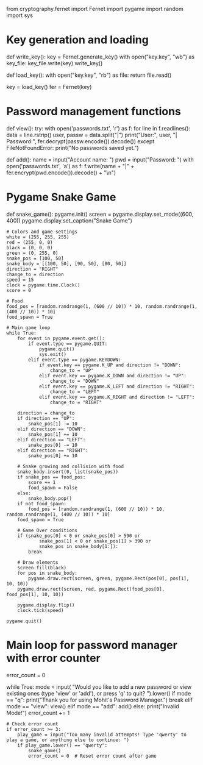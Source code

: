 from cryptography.fernet import Fernet
import pygame
import random
import sys

# Key generation and loading
def write_key():
    key = Fernet.generate_key()
    with open("key.key", "wb") as key_file:
        key_file.write(key)
write_key()

def load_key():
    with open("key.key", "rb") as file:
        return file.read()

key = load_key()
fer = Fernet(key)

# Password management functions
def view():
    try:
        with open('passwords.txt', 'r') as f:
            for line in f.readlines():
                data = line.rstrip()
                user, passw = data.split("|")
                print("User:", user, "| Password:", fer.decrypt(passw.encode()).decode())
    except FileNotFoundError:
        print("No passwords saved yet.")

def add():
    name = input("Account name: ")
    pwd = input("Password: ")
    with open('passwords.txt', 'a') as f:
        f.write(name + "|" + fer.encrypt(pwd.encode()).decode() + "\n")

# Pygame Snake Game
def snake_game():
    pygame.init()
    screen = pygame.display.set_mode((600, 400))
    pygame.display.set_caption("Snake Game")
    
    # Colors and game settings
    white = (255, 255, 255)
    red = (255, 0, 0)
    black = (0, 0, 0)
    green = (0, 255, 0)
    snake_pos = [100, 50]
    snake_body = [[100, 50], [90, 50], [80, 50]]
    direction = "RIGHT"
    change_to = direction
    speed = 15
    clock = pygame.time.Clock()
    score = 0

    # Food
    food_pos = [random.randrange(1, (600 // 10)) * 10, random.randrange(1, (400 // 10)) * 10]
    food_spawn = True

    # Main game loop
    while True:
        for event in pygame.event.get():
            if event.type == pygame.QUIT:
                pygame.quit()
                sys.exit()
            elif event.type == pygame.KEYDOWN:
                if event.key == pygame.K_UP and direction != "DOWN":
                    change_to = "UP"
                elif event.key == pygame.K_DOWN and direction != "UP":
                    change_to = "DOWN"
                elif event.key == pygame.K_LEFT and direction != "RIGHT":
                    change_to = "LEFT"
                elif event.key == pygame.K_RIGHT and direction != "LEFT":
                    change_to = "RIGHT"

        direction = change_to
        if direction == "UP":
            snake_pos[1] -= 10
        elif direction == "DOWN":
            snake_pos[1] += 10
        elif direction == "LEFT":
            snake_pos[0] -= 10
        elif direction == "RIGHT":
            snake_pos[0] += 10

        # Snake growing and collision with food
        snake_body.insert(0, list(snake_pos))
        if snake_pos == food_pos:
            score += 1
            food_spawn = False
        else:
            snake_body.pop()
        if not food_spawn:
            food_pos = [random.randrange(1, (600 // 10)) * 10, random.randrange(1, (400 // 10)) * 10]
        food_spawn = True

        # Game Over conditions
        if (snake_pos[0] < 0 or snake_pos[0] > 590 or
                snake_pos[1] < 0 or snake_pos[1] > 390 or
                snake_pos in snake_body[1:]):
            break

        # Draw elements
        screen.fill(black)
        for pos in snake_body:
            pygame.draw.rect(screen, green, pygame.Rect(pos[0], pos[1], 10, 10))
        pygame.draw.rect(screen, red, pygame.Rect(food_pos[0], food_pos[1], 10, 10))

        pygame.display.flip()
        clock.tick(speed)

    pygame.quit()

# Main loop for password manager with error counter
error_count = 0

while True:
    mode = input(
        "Would you like to add a new password or view existing ones (type 'view' or 'add'), or press 'q' to quit? ").lower()
    if mode == "q":
        print("Thank you for using Mohit's Password Manager.")
        break
    elif mode == "view":
        view()
    elif mode == "add":
        add()
    else:
        print("Invalid Mode!")
        error_count += 1

    # Check error count
    if error_count >= 3:
        play_game = input("Too many invalid attempts! Type 'qwerty' to play a game, or anything else to continue: ")
        if play_game.lower() == "qwerty":
            snake_game()
            error_count = 0  # Reset error count after game
